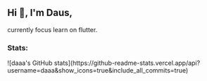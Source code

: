 ## Hi 👋, I'm Daus,

currently focus learn on flutter.

### Stats:
<p>
    ![daaa's GitHub stats](https://github-readme-stats.vercel.app/api?username=daaa&show_icons=true&include_all_commits=true)
</p>
